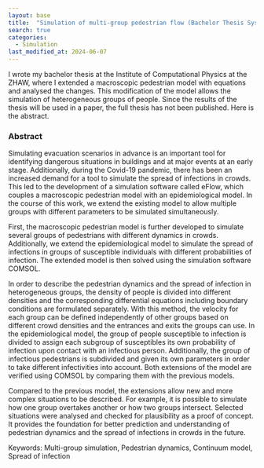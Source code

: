 ```yaml
---
layout: base
title:  "Simulation of multi-group pedestrian flow (Bachelor Thesis Systems Engineering)"
search: true
categories: 
  - Simulation
last_modified_at: 2024-06-07
---
```


I wrote my bachelor thesis at the Institute of Computational Physics at the ZHAW, where I extended a macroscopic pedestrian model with equations and analysed the changes. This modification of the model allows the simulation of heterogeneous groups of people. Since the results of the thesis will be used in a paper, the full thesis has not been published. Here is the abstract.

### Abstract

Simulating evacuation scenarios in advance is an important tool for identifying dangerous situations in buildings and at major events at an early stage. Additionally, during the Covid-19 pandemic, there has been an increased demand for a tool to simulate the spread of infections in crowds. This led to the development of a simulation software called eFlow, which couples a macroscopic pedestrian model with an epidemiological model. In the course of this work, we extend the existing model to allow multiple groups with different parameters to be simulated simultaneously.

First, the macroscopic pedestrian model is further developed to simulate several groups of pedestrians with different dynamics in crowds. Additionally, we extend the epidemiological model to simulate the spread of infections in groups of susceptible individuals with different probabilities of infection. The extended model is then solved using the simulation software COMSOL.

In order to describe the pedestrian dynamics and the spread of infection in heterogeneous groups, the density of people is divided into different densities and the corresponding differential equations including boundary conditions are formulated separately. With this method, the velocity for each group can be defined independently of other groups based on different crowd densities and the entrances and exits the groups can use. In the epidemiological model, the group of people susceptible to infection is divided to assign each subgroup of susceptibles its own probability of infection upon contact with an infectious person. Additionally, the group of infectious pedestrians is subdivided and given its own parameters in order to take different infectivities into account. Both extensions of the model are verified using COMSOL by comparing them with the previous models.

Compared to the previous model, the extensions allow new and more complex situations to be described. For example, it is possible to simulate how one group overtakes another or how two groups intersect. Selected situations were analysed and checked for plausibility as a proof of concept. It provides the foundation for better prediction and understanding of pedestrian dynamics and the spread of infections in crowds in the future.

Keywords: Multi-group simulation, Pedestrian dynamics, Continuum model, Spread of infection